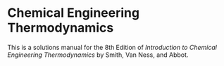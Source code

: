 # Chemical Engineering Thermodynamics
This is a solutions manual for the 8th Edition of *Introduction to Chemical Engineering Thermodynamics* by Smith, Van Ness, and Abbot.
